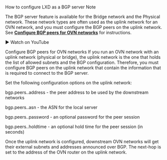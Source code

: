 # **[](https://documentation.ubuntu.com/lxd/stable-5.21/howto/network_bgp/)**

How to configure LXD as a BGP server
Note

The BGP server feature is available for the Bridge network and the Physical network. These network types are often used as the uplink network for an OVN network, and you must configure the BGP peers on the uplink network. See **[Configure BGP peers for OVN networks](https://documentation.ubuntu.com/lxd/stable-5.21/howto/network_bgp/#network-bgp-ovn)** for instructions.

▶
Watch on YouTube

Configure BGP peers for OVN networks
If you run an OVN network with an uplink network (physical or bridge), the uplink network is the one that holds the list of allowed subnets and the BGP configuration. Therefore, you must configure BGP peers on the uplink network that contain the information that is required to connect to the BGP server.

Set the following configuration options on the uplink network:

bgp.peers.<name>.address - the peer address to be used by the downstream networks

bgp.peers.<name>.asn - the ASN for the local server

bgp.peers.<name>.password - an optional password for the peer session

bgp.peers.<name>.holdtime - an optional hold time for the peer session (in seconds)

Once the uplink network is configured, downstream OVN networks will get their external subnets and addresses announced over BGP. The next-hop is set to the address of the OVN router on the uplink network.
